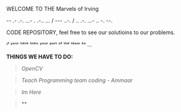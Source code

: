 WELCOME TO THE Marvels of Irving

-- .- .-. ...- . .-.. ... / --- ..-. / .. .-. ...- .. -. --.
 
CODE REPOSITORY, feel free to see our solutioins to our problems.

ᶦᶠ ʸᵒᵘʳ ʰᵉʳᵉ ᵗʰᵉⁿ ʸᵒᵘʳ ᵖᵃʳᵗ ᵒᶠ ᵗʰᵉ ᵗᵉᵃᵐ ˢᵒ ...

**THINGS WE HAVE TO DO:**

> *OpenCV*

>*Teach Programming team coding - Ammaar*

>*Im Here*

> **
